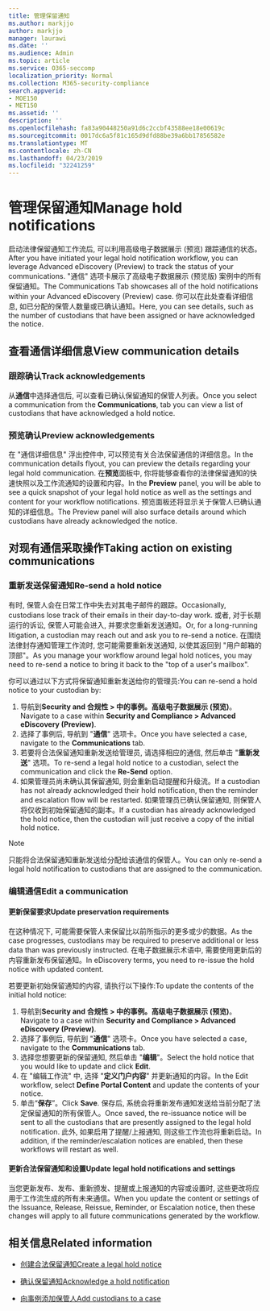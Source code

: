 ```yaml
---
title: 管理保留通知
ms.author: markjjo
author: markjjo
manager: laurawi
ms.date: ''
ms.audience: Admin
ms.topic: article
ms.service: O365-seccomp
localization_priority: Normal
ms.collection: M365-security-compliance
search.appverid:
- MOE150
- MET150
ms.assetid: ''
description: ''
ms.openlocfilehash: fa83a90448250a91d6c2ccbf43588ee18e00619c
ms.sourcegitcommit: 0017dc6a5f81c165d9dfd88be39a6bb17856582e
ms.translationtype: MT
ms.contentlocale: zh-CN
ms.lasthandoff: 04/23/2019
ms.locfileid: "32241259"
---
```

# <a name="manage-hold-notifications"></a><span data-ttu-id="29337-102">管理保留通知</span><span class="sxs-lookup"><span data-stu-id="29337-102">Manage hold notifications</span></span>

<span data-ttu-id="29337-103">启动法律保留通知工作流后, 可以利用高级电子数据展示 (预览) 跟踪通信的状态。</span><span class="sxs-lookup"><span data-stu-id="29337-103">After you have initiated your legal hold notification workflow, you can leverage  Advanced eDiscovery (Preview) to track the status of your communications.</span></span> <span data-ttu-id="29337-104">"通信" 选项卡展示了高级电子数据展示 (预览版) 案例中的所有保留通知。</span><span class="sxs-lookup"><span data-stu-id="29337-104">The Communications Tab showcases all of the hold notifications within your Advanced eDiscovery (Preview) case.</span></span> <span data-ttu-id="29337-105">你可以在此处查看详细信息, 如已分配的保管人数量或已确认通知。</span><span class="sxs-lookup"><span data-stu-id="29337-105">Here, you can see details, such as the number of custodians that have been assigned or have acknowledged the notice.</span></span>

## <a name="view-communication-details"></a><span data-ttu-id="29337-106">查看通信详细信息</span><span class="sxs-lookup"><span data-stu-id="29337-106">View communication details</span></span>

### <a name="track-acknowledgements"></a><span data-ttu-id="29337-107">跟踪确认</span><span class="sxs-lookup"><span data-stu-id="29337-107">Track acknowledgements</span></span>

<span data-ttu-id="29337-108">从**通信**中选择通信后, 可以查看已确认保留通知的保管人列表。</span><span class="sxs-lookup"><span data-stu-id="29337-108">Once you select a communication from the **Communications**, tab you can view a list of custodians that have acknowledged a hold notice.</span></span> 

### <a name="preview-acknowledgements"></a><span data-ttu-id="29337-109">预览确认</span><span class="sxs-lookup"><span data-stu-id="29337-109">Preview acknowledgements</span></span>

<span data-ttu-id="29337-110">在 "通信详细信息" 浮出控件中, 可以预览有关合法保留通信的详细信息。</span><span class="sxs-lookup"><span data-stu-id="29337-110">In the communication details flyout, you can preview the details regarding your legal hold communication.</span></span> <span data-ttu-id="29337-111">在**预览**面板中, 你将能够查看你的法律保留通知的快速快照以及工作流通知的设置和内容。</span><span class="sxs-lookup"><span data-stu-id="29337-111">In the **Preview** panel, you will be able to see a quick snapshot of your legal hold notice as well as the settings and content for your workflow notifications.</span></span> <span data-ttu-id="29337-112">预览面板还将显示关于保管人已确认通知的详细信息。</span><span class="sxs-lookup"><span data-stu-id="29337-112">The Preview panel will also surface details around which custodians have already acknowledged the notice.</span></span>

## <a name="taking-action-on-existing-communications"></a><span data-ttu-id="29337-113">对现有通信采取操作</span><span class="sxs-lookup"><span data-stu-id="29337-113">Taking action on existing communications</span></span>

### <a name="re-send-a-hold-notice"></a><span data-ttu-id="29337-114">重新发送保留通知</span><span class="sxs-lookup"><span data-stu-id="29337-114">Re-send a hold notice</span></span>

<span data-ttu-id="29337-115">有时, 保管人会在日常工作中失去对其电子邮件的跟踪。</span><span class="sxs-lookup"><span data-stu-id="29337-115">Occasionally, custodians lose track of their emails in their day-to-day work.</span></span> <span data-ttu-id="29337-116">或者, 对于长期运行的诉讼, 保管人可能会进入, 并要求您重新发送通知。</span><span class="sxs-lookup"><span data-stu-id="29337-116">Or, for a long-running litigation, a custodian may reach out and ask you to re-send a notice.</span></span> <span data-ttu-id="29337-117">在围绕法律封存通知管理工作流时, 您可能需要重新发送通知, 以使其返回到 "用户邮箱的顶部"。</span><span class="sxs-lookup"><span data-stu-id="29337-117">As you manage your workflow around legal hold notices, you may need to re-send a notice to bring it back to the "top of a user's mailbox".</span></span>

<span data-ttu-id="29337-118">你可以通过以下方式将保留通知重新发送给你的管理员:</span><span class="sxs-lookup"><span data-stu-id="29337-118">You can re-send a hold notice to your custodian by:</span></span>
1. <span data-ttu-id="29337-119">导航到**Security and 合规性 > 中的事例。高级电子数据展示 (预览)**。</span><span class="sxs-lookup"><span data-stu-id="29337-119">Navigate to a case within **Security and Compliance > Advanced eDiscovery (Preview)**.</span></span>
2. <span data-ttu-id="29337-120">选择了事例后, 导航到 "**通信**" 选项卡。</span><span class="sxs-lookup"><span data-stu-id="29337-120">Once you have selected a case, navigate to the **Communications** tab.</span></span>
3. <span data-ttu-id="29337-121">若要将合法保留通知重新发送给管理员, 请选择相应的通信, 然后单击 "**重新发送**" 选项。</span><span class="sxs-lookup"><span data-stu-id="29337-121">To re-send a legal hold notice to a custodian, select the communication and click the **Re-Send** option.</span></span>
4. <span data-ttu-id="29337-122">如果管理员尚未确认其保留通知, 则会重新启动提醒和升级流。</span><span class="sxs-lookup"><span data-stu-id="29337-122">If a custodian has not already acknowledged their hold notification, then the reminder and escalation flow will be restarted.</span></span> <span data-ttu-id="29337-123">如果管理员已确认保留通知, 则保管人将仅收到初始保留通知的副本。</span><span class="sxs-lookup"><span data-stu-id="29337-123">If a custodian has already acknowledged the hold notice, then the custodian will just receive a copy of the initial hold notice.</span></span>

> [!NOTE]
> <span data-ttu-id="29337-124">只能将合法保留通知重新发送给分配给该通信的保管人。</span><span class="sxs-lookup"><span data-stu-id="29337-124">You can only re-send a legal hold notification to custodians that are assigned to the communication.</span></span> 

### <a name="edit-a-communication"></a><span data-ttu-id="29337-125">编辑通信</span><span class="sxs-lookup"><span data-stu-id="29337-125">Edit a communication</span></span>

#### <a name="update-preservation-requirements"></a><span data-ttu-id="29337-126">更新保留要求</span><span class="sxs-lookup"><span data-stu-id="29337-126">Update preservation requirements</span></span>
  
<span data-ttu-id="29337-127">在这种情况下, 可能需要保管人来保留比以前所指示的更多或少的数据。</span><span class="sxs-lookup"><span data-stu-id="29337-127">As the case progresses, custodians may be required to preserve additional or less data than was previously instructed.</span></span> <span data-ttu-id="29337-128">在电子数据展示术语中, 需要使用更新后的内容重新发布保留通知。</span><span class="sxs-lookup"><span data-stu-id="29337-128">In eDiscovery terms, you need to re-issue the hold notice with updated content.</span></span>

<span data-ttu-id="29337-129">若要更新初始保留通知的内容, 请执行以下操作:</span><span class="sxs-lookup"><span data-stu-id="29337-129">To update the contents of the initial hold notice:</span></span>

1. <span data-ttu-id="29337-130">导航到**Security and 合规性 > 中的事例。高级电子数据展示 (预览)**。</span><span class="sxs-lookup"><span data-stu-id="29337-130">Navigate to a case within **Security and Compliance > Advanced eDiscovery (Preview)**.</span></span>
2. <span data-ttu-id="29337-131">选择了事例后, 导航到 "**通信**" 选项卡。</span><span class="sxs-lookup"><span data-stu-id="29337-131">Once you have selected a case, navigate to the **Communications** tab.</span></span>
3. <span data-ttu-id="29337-132">选择您想要更新的保留通知, 然后单击 "**编辑**"。</span><span class="sxs-lookup"><span data-stu-id="29337-132">Select the hold notice that you would like to update and click **Edit**.</span></span>
4. <span data-ttu-id="29337-133">在 "编辑工作流" 中, 选择 "**定义门户内容**" 并更新通知的内容。</span><span class="sxs-lookup"><span data-stu-id="29337-133">In the Edit workflow, select **Define Portal Content** and update the contents of your notice.</span></span> 
5. <span data-ttu-id="29337-134">单击“**保存**”。</span><span class="sxs-lookup"><span data-stu-id="29337-134">Click **Save**.</span></span> <span data-ttu-id="29337-135">保存后, 系统会将重新发布通知发送给当前分配了法定保留通知的所有保管人。</span><span class="sxs-lookup"><span data-stu-id="29337-135">Once saved, the re-issuance notice will be sent to all the custodians that are presently assigned to the legal hold notification.</span></span> <span data-ttu-id="29337-136">此外, 如果启用了提醒/上报通知, 则这些工作流也将重新启动。</span><span class="sxs-lookup"><span data-stu-id="29337-136">In addition, if the reminder/escalation notices are enabled, then these workflows will restart as well.</span></span> 


#### <a name="update-legal-hold-notifications-and-settings"></a><span data-ttu-id="29337-137">更新合法保留通知和设置</span><span class="sxs-lookup"><span data-stu-id="29337-137">Update legal hold notifications and settings</span></span>

<span data-ttu-id="29337-138">当您更新发布、发布、重新颁发、提醒或上报通知的内容或设置时, 这些更改将应用于工作流生成的所有未来通信。</span><span class="sxs-lookup"><span data-stu-id="29337-138">When you update the content or settings of the Issuance, Release, Reissue, Reminder, or Escalation notice, then these changes will apply to all future communications generated by the workflow.</span></span>

## <a name="related-information"></a><span data-ttu-id="29337-139">相关信息</span><span class="sxs-lookup"><span data-stu-id="29337-139">Related information</span></span> 

- [<span data-ttu-id="29337-140">创建合法保留通知</span><span class="sxs-lookup"><span data-stu-id="29337-140">Create a legal hold notice</span></span>](create-hold-notification.md)
    
- [<span data-ttu-id="29337-141">确认保留通知</span><span class="sxs-lookup"><span data-stu-id="29337-141">Acknowledge a hold notification</span></span>](acknowledge-hold-notification.md)
    
- [<span data-ttu-id="29337-142">向事例添加保管人</span><span class="sxs-lookup"><span data-stu-id="29337-142">Add custodians to a case</span></span>](add-custodians-to-case.md)